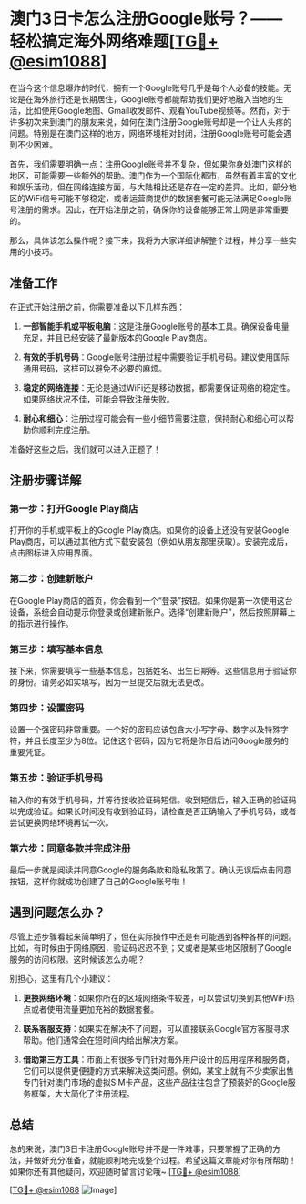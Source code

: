 # 澳门3日卡怎么注册Google账号？——轻松搞定海外网络难题[[TG💪+ @esim1088](https://t.me/s/esim1088)]

在当今这个信息爆炸的时代，拥有一个Google账号几乎是每个人必备的技能。无论是在海外旅行还是长期居住，Google账号都能帮助我们更好地融入当地的生活，比如使用Google地图、Gmail收发邮件、观看YouTube视频等。然而，对于许多初次来到澳门的朋友来说，如何在澳门注册Google账号却是一个让人头疼的问题。特别是在澳门这样的地方，网络环境相对封闭，注册Google账号可能会遇到不少困难。

首先，我们需要明确一点：注册Google账号并不复杂，但如果你身处澳门这样的地区，可能需要一些额外的帮助。澳门作为一个国际化都市，虽然有着丰富的文化和娱乐活动，但在网络连接方面，与大陆相比还是存在一定的差异。比如，部分地区的WiFi信号可能不够稳定，或者运营商提供的数据套餐可能无法满足Google账号注册的需求。因此，在开始注册之前，确保你的设备能够正常上网是非常重要的。

那么，具体该怎么操作呢？接下来，我将为大家详细讲解整个过程，并分享一些实用的小技巧。

## 准备工作

在正式开始注册之前，你需要准备以下几样东西：

1. **一部智能手机或平板电脑**：这是注册Google账号的基本工具。确保设备电量充足，并且已经安装了最新版本的Google Play商店。

2. **有效的手机号码**：Google账号注册过程中需要验证手机号码。建议使用国际通用号码，这样可以避免不必要的麻烦。

3. **稳定的网络连接**：无论是通过WiFi还是移动数据，都需要保证网络的稳定性。如果网络状况不佳，可能会导致注册失败。

4. **耐心和细心**：注册过程可能会有一些小细节需要注意，保持耐心和细心可以帮助你顺利完成注册。

准备好这些之后，我们就可以进入正题了！

## 注册步骤详解

### 第一步：打开Google Play商店

打开你的手机或平板上的Google Play商店。如果你的设备上还没有安装Google Play商店，可以通过其他方式下载安装包（例如从朋友那里获取）。安装完成后，点击图标进入应用界面。

### 第二步：创建新账户

在Google Play商店的首页，你会看到一个“登录”按钮。如果你是第一次使用这台设备，系统会自动提示你登录或创建新账户。选择“创建新账户”，然后按照屏幕上的指示进行操作。

### 第三步：填写基本信息

接下来，你需要填写一些基本信息，包括姓名、出生日期等。这些信息用于验证你的身份。请务必如实填写，因为一旦提交后就无法更改。

### 第四步：设置密码

设置一个强密码非常重要。一个好的密码应该包含大小写字母、数字以及特殊字符，并且长度至少为8位。记住这个密码，因为它将是你日后访问Google服务的重要凭证。

### 第五步：验证手机号码

输入你的有效手机号码，并等待接收验证码短信。收到短信后，输入正确的验证码以完成验证。如果长时间没有收到验证码，请检查是否正确输入了手机号码，或者尝试更换网络环境再试一次。

### 第六步：同意条款并完成注册

最后一步就是阅读并同意Google的服务条款和隐私政策了。确认无误后点击同意按钮，这样你就成功创建了自己的Google账号啦！

## 遇到问题怎么办？

尽管上述步骤看起来简单明了，但在实际操作中还是有可能遇到各种各样的问题。比如，有时候由于网络原因，验证码迟迟不到；又或者是某些地区限制了Google服务的访问权限。这时候该怎么办呢？

别担心，这里有几个小建议：

1. **更换网络环境**：如果你所在的区域网络条件较差，可以尝试切换到其他WiFi热点或者使用流量更加充裕的数据套餐。

2. **联系客服支持**：如果实在解决不了问题，可以直接联系Google官方客服寻求帮助。他们通常会在短时间内给出解决方案。

3. **借助第三方工具**：市面上有很多专门针对海外用户设计的应用程序和服务商，它们可以提供更便捷的方式来解决这类问题。例如，某宝上就有不少卖家出售专门针对澳门市场的虚拟SIM卡产品，这些产品往往包含了预装好的Google服务框架，大大简化了注册流程。

## 总结

总的来说，澳门3日卡注册Google账号并不是一件难事，只要掌握了正确的方法，并做好充分准备，就能顺利地完成整个过程。希望这篇文章能对你有所帮助！如果你还有其他疑问，欢迎随时留言讨论哦~ [[TG💪+ @esim1088](https://t.me/s/esim1088)]

[[TG💪+ @esim1088](https://t.me/s/esim1088) ![Image](https://i.postimg.cc/4NQfJmqS/Snipaste-2025-05-13-00-14-12.png)]